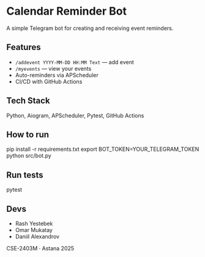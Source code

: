 # Calendar Reminder Bot

A simple Telegram bot for creating and receiving event reminders.

## Features
- `/addevent YYYY-MM-DD HH:MM Text` — add event
- `/myevents` — view your events
- Auto-reminders via APScheduler
- CI/CD with GitHub Actions

## Tech Stack
Python, Aiogram, APScheduler, Pytest, GitHub Actions

## How to run
pip install -r requirements.txt
export BOT_TOKEN=YOUR_TELEGRAM_TOKEN
python src/bot.py

## Run tests
pytest

## Devs
- Rash Yestebek  
- Omar Mukatay  
- Daniil Alexandrov 

CSE-2403M · Astana 2025